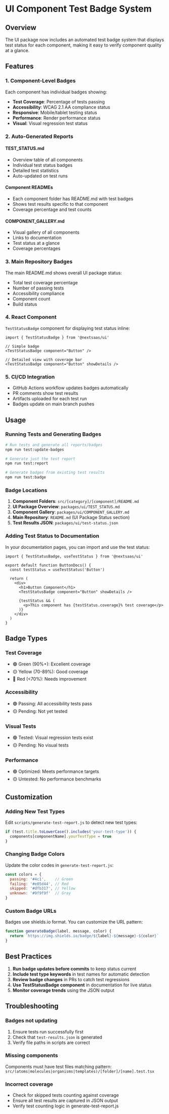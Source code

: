 # UI Component Test Badge System

## Overview

The UI package now includes an automated test badge system that displays test status for each component, making it easy to verify component quality at a glance.

## Features

### 1. Component-Level Badges
Each component has individual badges showing:
- **Test Coverage**: Percentage of tests passing
- **Accessibility**: WCAG 2.1 AA compliance status
- **Responsive**: Mobile/tablet testing status  
- **Performance**: Render performance status
- **Visual**: Visual regression test status

### 2. Auto-Generated Reports

#### TEST_STATUS.md
- Overview table of all components
- Individual test status badges
- Detailed test statistics
- Auto-updated on test runs

#### Component READMEs
- Each component folder has README.md with test badges
- Shows test results specific to that component
- Coverage percentage and test counts

#### COMPONENT_GALLERY.md
- Visual gallery of all components
- Links to documentation
- Test status at a glance
- Coverage percentages

### 3. Main Repository Badges
The main README.md shows overall UI package status:
- Total test coverage percentage
- Number of passing tests
- Accessibility compliance
- Component count
- Build status

### 4. React Component
`TestStatusBadge` component for displaying test status inline:

```tsx
import { TestStatusBadge } from '@nextsaas/ui'

// Simple badge
<TestStatusBadge component="Button" />

// Detailed view with coverage bar
<TestStatusBadge component="Button" showDetails />
```

### 5. CI/CD Integration
- GitHub Actions workflow updates badges automatically
- PR comments show test results
- Artifacts uploaded for each test run
- Badges update on main branch pushes

## Usage

### Running Tests and Generating Badges

```bash
# Run tests and generate all reports/badges
npm run test:update-badges

# Generate just the test report
npm run test:report

# Generate badges from existing test results
npm run test:badge
```

### Badge Locations

1. **Component Folders**: `src/[category]/[component]/README.md`
2. **UI Package Overview**: `packages/ui/TEST_STATUS.md`
3. **Component Gallery**: `packages/ui/COMPONENT_GALLERY.md`
4. **Main Repository**: `README.md` (UI Package Status section)
5. **Test Results JSON**: `packages/ui/test-status.json`

### Adding Test Status to Documentation

In your documentation pages, you can import and use the test status:

```tsx
import { TestStatusBadge, useTestStatus } from '@nextsaas/ui'

export default function ButtonDocs() {
  const testStatus = useTestStatus('Button')
  
  return (
    <div>
      <h1>Button Component</h1>
      <TestStatusBadge component="Button" showDetails />
      
      {testStatus && (
        <p>This component has {testStatus.coverage}% test coverage</p>
      )}
    </div>
  )
}
```

## Badge Types

### Test Coverage
- 🟢 Green (90%+): Excellent coverage
- 🟡 Yellow (70-89%): Good coverage
- 🔴 Red (<70%): Needs improvement

### Accessibility
- 🟢 Passing: All accessibility tests pass
- 🟡 Pending: Not yet tested

### Visual Tests
- 🟢 Tested: Visual regression tests exist
- 🟡 Pending: No visual tests

### Performance
- 🟢 Optimized: Meets performance targets
- 🟡 Untested: No performance benchmarks

## Customization

### Adding New Test Types

Edit `scripts/generate-test-report.js` to detect new test types:

```js
if (test.title.toLowerCase().includes('your-test-type')) {
  components[componentName].yourTestType = true
}
```

### Changing Badge Colors

Update the color codes in `generate-test-report.js`:

```js
const colors = {
  passing: '#4c1',    // Green
  failing: '#e05d44', // Red
  skipped: '#dfb317', // Yellow
  unknown: '#9f9f9f'  // Gray
}
```

### Custom Badge URLs

Badges use shields.io format. You can customize the URL pattern:

```js
function generateBadge(label, message, color) {
  return `https://img.shields.io/badge/${label}-${message}-${color}`
}
```

## Best Practices

1. **Run badge updates before commits** to keep status current
2. **Include test type keywords** in test names for automatic detection
3. **Review badge changes** in PRs to catch test regressions
4. **Use TestStatusBadge component** in documentation for live status
5. **Monitor coverage trends** using the JSON output

## Troubleshooting

### Badges not updating
1. Ensure tests run successfully first
2. Check that `test-results.json` is generated
3. Verify file paths in scripts are correct

### Missing components
Components must have test files matching pattern:
`src/(atoms|molecules|organisms|templates)/[folder]/[name].test.tsx`

### Incorrect coverage
- Check for skipped tests counting against coverage
- Ensure all test results are captured in JSON output
- Verify test counting logic in generate-test-report.js